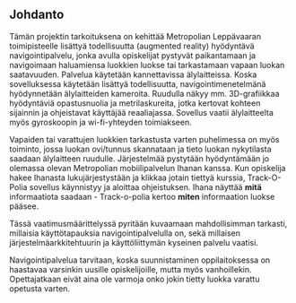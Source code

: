 ## Johdanto

Tämän projektin tarkoituksena on kehittää Metropolian Leppävaaran toimipisteelle lisättyä todellisuutta (augmented reality) hyödyntävä navigointipalvelu, jonka avulla opiskelijat pystyvät paikantamaan ja navigoimaan haluamiensa luokkien luokse tai tarkastamaan vapaan luokan saatavuuden. Palvelua käytetään kannettavissa älylaitteissa. Koska sovelluksessa käytetään lisättyä todellisuutta, navigointimenetelmänä hyödynnetään älylaitteiden kameroita. Ruudulla näkyy mm. 3D-grafiikkaa hyödyntäviä opastusnuolia ja metrilaskureita, jotka kertovat kohteen sijainnin ja ohjeistavat käyttäjää reaaliajassa. Sovellus vaatii älylaitteelta myös gyroskoopin ja wi-fi-yhteyden toimiakseen.

Vapaiden tai varattujen luokkien tarkastusta varten puhelimessa on myös toiminto, jossa luokan ovi/tunnus skannataan ja tieto luokan nykytilasta saadaan älylaitteen ruudulle. Järjestelmää pystytään hyödyntämään jo olemassa olevan Metropolian mobiilipalvelun Ihanan kanssa. Kun opiskelija hakee Ihanasta lukujärjestystään ja klikkaa jotain tiettyä kurssia, Track-O-Polia sovellus käynnistyy ja aloittaa ohjeistuksen. Ihana näyttää **mitä** informaatiota saadaan - Track-o-polia kertoo **miten** informaation luokse pääsee.  

Tässä vaatimusmäärittelyssä pyritään kuvaamaan mahdollisimman tarkasti, millaisia käyttötapauksia navigointipalvelulla on, sekä millaisen järjestelmäarkkitehtuurin ja käyttöliittymän kyseinen palvelu vaatisi.

Navigointipalvelua tarvitaan, koska suunnistaminen oppilaitoksessa on haastavaa varsinkin uusille opiskelijoille, mutta myös vanhoillekin. Opettajatkaan eivät aina ole varmoja onko jokin tietty luokka varattu opetusta varten.
